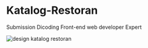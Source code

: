 # Katalog-Restoran

Submission Dicoding Front-end web developer Expert

![design katalog restoran](https://user-images.githubusercontent.com/92082224/214777616-c8455fbb-5a32-4a84-b4af-ec6cc0c2a3b7.jpg)
